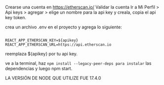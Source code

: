 Crearse una cuenta en https://etherscan.io/
Validar la cuenta
Ir a Mi Perfil > Api keys > agregar > elige un nombre para la api key y creala, copia el api key token.

crea un archivo .env en el proyecto y agrega lo siguiente: 

```

REACT_APP_ETHERSCAN_KEY=${apikey}
REACT_APP_ETHERSCAN_URL=https://api.etherscan.io

```

reemplaza ${apikey} por tu api key.

ve a la terminal, haz ``` npm install --legacy-peer-deps para instalar ``` las dependencias y luego npm start.

LA VERSIÓN DE NODE QUE UTILIZE FUE 17.4.0
